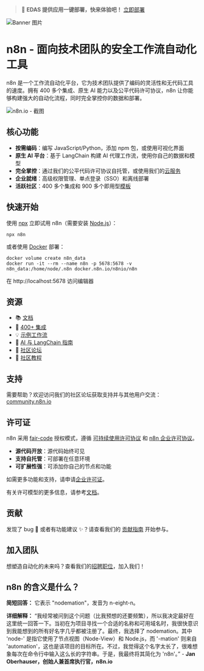 > 🚀 **EDAS 提供应用一键部署，快来体验吧！** [立即部署](https://edasnext.console.aliyun.com/#/home?tab=marketplace&marketDetail=adba7482-dfaa-43ef-959f-a4fc8f0c6995)

![Banner 图片](https://edas-hz.oss-cn-hangzhou.aliyuncs.com/edas-apps/charts-store/n8n/image/173569848-c624317f-42b1-45a6-ab09-f0ea3c247648.png)

# n8n - 面向技术团队的安全工作流自动化工具

n8n 是一个工作流自动化平台，它为技术团队提供了编码的灵活性和无代码工具的速度。拥有 400 多个集成、原生 AI 能力以及公平代码许可协议，n8n 让你能够构建强大的自动化流程，同时完全掌控你的数据和部署。

![n8n.io - 截图](https://edas-hz.oss-cn-hangzhou.aliyuncs.com/edas-apps/charts-store/n8n/image/n8n-screenshot-readme.png)

## 核心功能

- **按需编码**：编写 JavaScript/Python，添加 npm 包，或使用可视化界面
- **原生 AI 平台**：基于 LangChain 构建 AI 代理工作流，使用你自己的数据和模型
- **完全掌控**：通过我们的公平代码许可协议自托管，或使用我们的[云服务](https://app.n8n.cloud/login)
- **企业就绪**：高级权限管理、单点登录（SSO）和离线部署
- **活跃社区**：400 多个集成和 900 多个即用型[模板](https://n8n.io/workflows)

## 快速开始

使用 [npx](https://docs.n8n.io/hosting/installation/npm/) 立即试用 n8n（需要安装 [Node.js](https://nodejs.org/en/)）：

```
npx n8n
```

或者使用 [Docker](https://docs.n8n.io/hosting/installation/docker/) 部署：

```
docker volume create n8n_data
docker run -it --rm --name n8n -p 5678:5678 -v n8n_data:/home/node/.n8n docker.n8n.io/n8nio/n8n
```

在 http://localhost:5678 访问编辑器

## 资源

- 📚 [文档](https://docs.n8n.io)
- 🔧 [400+ 集成](https://n8n.io/integrations)
- 💡 [示例工作流](https://n8n.io/workflows)
- 🤖 [AI 与 LangChain 指南](https://docs.n8n.io/langchain/)
- 👥 [社区论坛](https://community.n8n.io)
- 📖 [社区教程](https://community.n8n.io/c/tutorials/28)

## 支持

需要帮助？欢迎访问我们的社区论坛获取支持并与其他用户交流：
[community.n8n.io](https://community.n8n.io)

## 许可证

n8n 采用 [fair-code](https://faircode.io) 授权模式，遵循 [可持续使用许可协议](https://github.com/n8n-io/n8n/blob/master/LICENSE.md) 和 [n8n 企业许可协议](https://github.com/n8n-io/n8n/blob/master/LICENSE_EE.md)。

- **源代码开放**：源代码始终可见
- **支持自托管**：可部署在任意环境
- **可扩展性强**：可添加你自己的节点和功能

如需更多功能和支持，请申请[企业许可证](mailto:license@n8n.io)。

有关许可模型的更多信息，请参考[文档](https://docs.n8n.io/reference/license/)。

## 贡献

发现了 bug 🐛 或者有功能建议 ✨？请查看我们的 [贡献指南](https://github.com/n8n-io/n8n/blob/master/CONTRIBUTING.md) 开始参与。

## 加入团队

想塑造自动化的未来吗？查看我们的[招聘职位](https://n8n.io/careers)，加入我们！

## n8n 的含义是什么？

**简短回答：** 它表示 "nodemation"，发音为 n-eight-n。

**详细解释：** “我经常被问到这个问题（比我预想的还要频繁），所以我决定最好在这里统一回答一下。当初在为项目寻找一个合适的名称和可用域名时，我很快意识到我能想到的所有好名字几乎都被注册了。最终，我选择了 nodemation。其中 'node-' 是指它使用了节点视图（Node-View）和 Node.js，而 '-mation' 则来自 'automation'，这也是该项目的目标所在。不过，我觉得这个名字太长了，很难想象每次在命令行中输入这么长的字符串。于是，我最终将其简化为 'n8n'。” - **Jan Oberhauser，创始人兼首席执行官，n8n.io**